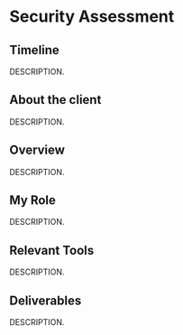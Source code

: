 <h1>Security Assessment</h1>

<h2>Timeline</h2>
DESCRIPTION.
<br>

<h2>About the client</h2>
DESCRIPTION.
<br>

<h2>Overview</h2>
DESCRIPTION.
<br>

<h2>My Role</h2>
DESCRIPTION.
<br>

<h2>Relevant Tools</h2>
DESCRIPTION.
<br>

<h2>Deliverables</h2>
DESCRIPTION.<br>
